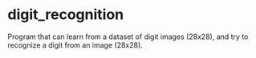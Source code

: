# digit_recognition
Program that can learn from a dataset of digit images (28x28), and try to recognize a digit from an image (28x28).
